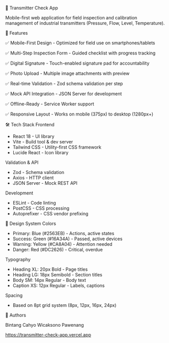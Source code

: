 📱 Transmitter Check App

Mobile-first web application for field inspection and calibration management of industrial transmitters (Pressure, Flow, Level, Temperature).

🎯 Features

✅ Mobile-First Design - Optimized for field use on smartphones/tablets

✅ Multi-Step Inspection Form - Guided checklist with progress tracking

✅ Digital Signature - Touch-enabled signature pad for accountability

✅ Photo Upload - Multiple image attachments with preview

✅ Real-time Validation - Zod schema validation per step

✅ Mock API Integration - JSON Server for development

✅ Offline-Ready - Service Worker support

✅ Responsive Layout - Works on mobile (375px) to desktop (1280px+)


🛠️ Tech Stack
Frontend

- React 18 - UI library
- Vite - Build tool & dev server
- Tailwind CSS - Utility-first CSS framework
- Lucide React - Icon library

Validation & API

- Zod - Schema validation
- Axios - HTTP client
- JSON Server - Mock REST API

Development

- ESLint - Code linting
- PostCSS - CSS processing
- Autoprefixer - CSS vendor prefixing

🎨 Design System
Colors

- Primary: Blue (#2563EB) - Actions, active states
- Success: Green (#16A34A) - Passed, active devices
- Warning: Yellow (#CA8A04) - Attention needed
- Danger: Red (#DC2626) - Critical, overdue

Typography

- Heading XL: 20px Bold - Page titles
- Heading LG: 18px Semibold - Section titles
- Body SM: 14px Regular - Body text
- Caption XS: 12px Regular - Labels, captions

Spacing
- Based on 8pt grid system (8px, 12px, 16px, 24px)

👥 Authors

Bintang Cahyo Wicaksono Pawenang

https://transmitter-check-app.vercel.app